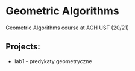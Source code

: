 # Geometric Algorithms
Geometric Algorithms course at AGH UST (20/21)
## Projects:
* lab1 - predykaty geometryczne
